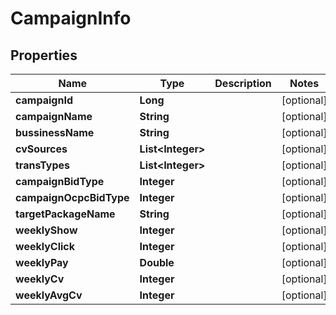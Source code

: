 

# CampaignInfo


## Properties

Name | Type | Description | Notes
------------ | ------------- | ------------- | -------------
**campaignId** | **Long** |  |  [optional]
**campaignName** | **String** |  |  [optional]
**bussinessName** | **String** |  |  [optional]
**cvSources** | **List&lt;Integer&gt;** |  |  [optional]
**transTypes** | **List&lt;Integer&gt;** |  |  [optional]
**campaignBidType** | **Integer** |  |  [optional]
**campaignOcpcBidType** | **Integer** |  |  [optional]
**targetPackageName** | **String** |  |  [optional]
**weeklyShow** | **Integer** |  |  [optional]
**weeklyClick** | **Integer** |  |  [optional]
**weeklyPay** | **Double** |  |  [optional]
**weeklyCv** | **Integer** |  |  [optional]
**weeklyAvgCv** | **Integer** |  |  [optional]



